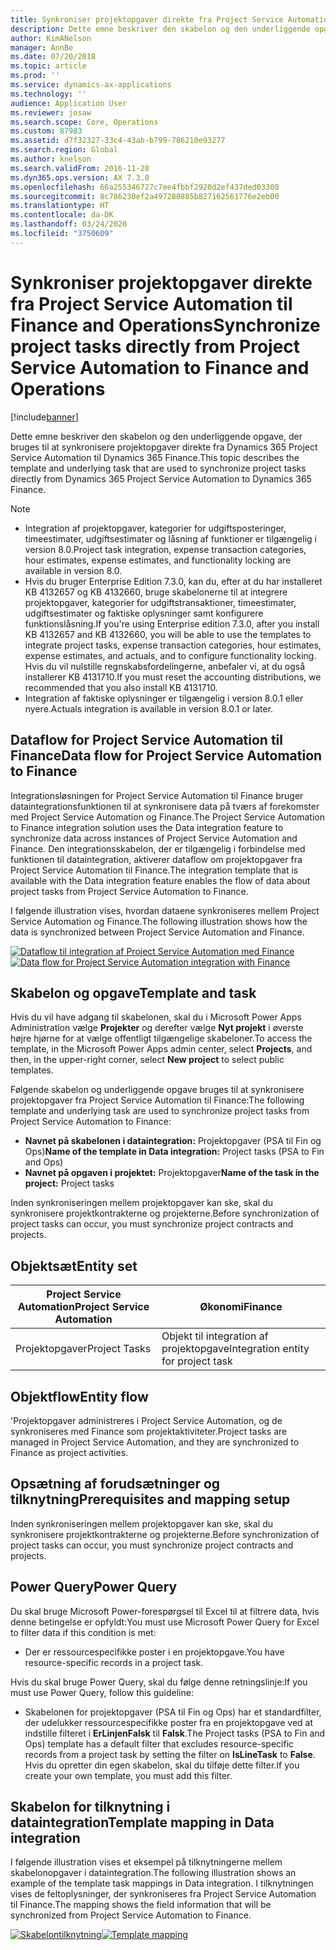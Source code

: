 ```yaml
---
title: Synkroniser projektopgaver direkte fra Project Service Automation til Finance and Operations
description: Dette emne beskriver den skabelon og den underliggende opgave, der bruges til at synkronisere projektopgaver direkte fra Microsoft Dynamics 365 Project Service Automation til Dynamics 365 Finance.
author: KimANelson
manager: AnnBe
ms.date: 07/20/2018
ms.topic: article
ms.prod: ''
ms.service: dynamics-ax-applications
ms.technology: ''
audience: Application User
ms.reviewer: josaw
ms.search.scope: Core, Operations
ms.custom: 87983
ms.assetid: d7f32327-33c4-43ab-b799-786210e93277
ms.search.region: Global
ms.author: knelson
ms.search.validFrom: 2016-11-28
ms.dyn365.ops.version: AX 7.3.0
ms.openlocfilehash: 66a255346727c7ee4fbbf2920d2ef437ded03308
ms.sourcegitcommit: 8c786230ef2a497280885b827162561776e2eb00
ms.translationtype: HT
ms.contentlocale: da-DK
ms.lasthandoff: 03/24/2020
ms.locfileid: "3750609"
---
```

# <a name="synchronize-project-tasks-directly-from-project-service-automation-to-finance-and-operations"></a><span data-ttu-id="4c07a-103">Synkroniser projektopgaver direkte fra Project Service Automation til Finance and Operations</span><span class="sxs-lookup"><span data-stu-id="4c07a-103">Synchronize project tasks directly from Project Service Automation to Finance and Operations</span></span>

[!include[banner](../includes/banner.md)]

<span data-ttu-id="4c07a-104">Dette emne beskriver den skabelon og den underliggende opgave, der bruges til at synkronisere projektopgaver direkte fra Dynamics 365 Project Service Automation til Dynamics 365 Finance.</span><span class="sxs-lookup"><span data-stu-id="4c07a-104">This topic describes the template and underlying task that are used to synchronize project tasks directly from Dynamics 365 Project Service Automation to Dynamics 365 Finance.</span></span>

> [!NOTE]
> - <span data-ttu-id="4c07a-105">Integration af projektopgaver, kategorier for udgiftsposteringer, timeestimater, udgiftsestimater og låsning af funktioner er tilgængelig i version 8.0.</span><span class="sxs-lookup"><span data-stu-id="4c07a-105">Project task integration, expense transaction categories, hour estimates, expense estimates, and functionality locking are available in version 8.0.</span></span>
> - <span data-ttu-id="4c07a-106">Hvis du bruger Enterprise Edition 7.3.0, kan du, efter at du har installeret KB 4132657 og KB 4132660, bruge skabelonerne til at integrere projektopgaver, kategorier for udgiftstransaktioner, timeestimater, udgiftsestimater og faktiske oplysninger samt konfigurere funktionslåsning.</span><span class="sxs-lookup"><span data-stu-id="4c07a-106">If you're using Enterprise edition 7.3.0, after you install KB 4132657 and KB 4132660, you will be able to use the templates to integrate project tasks, expense transaction categories, hour estimates, expense estimates, and actuals, and to configure functionality locking.</span></span> <span data-ttu-id="4c07a-107">Hvis du vil nulstille regnskabsfordelingerne, anbefaler vi, at du også installerer KB 4131710.</span><span class="sxs-lookup"><span data-stu-id="4c07a-107">If you must reset the accounting distributions, we recommended that you also install KB 4131710.</span></span>
> - <span data-ttu-id="4c07a-108">Integration af faktiske oplysninger er tilgængelig i version 8.0.1 eller nyere.</span><span class="sxs-lookup"><span data-stu-id="4c07a-108">Actuals integration is available in version 8.0.1 or later.</span></span>

## <a name="data-flow-for-project-service-automation-to-finance"></a><span data-ttu-id="4c07a-109">Dataflow for Project Service Automation til Finance</span><span class="sxs-lookup"><span data-stu-id="4c07a-109">Data flow for Project Service Automation to Finance</span></span>

<span data-ttu-id="4c07a-110">Integrationsløsningen for Project Service Automation til Finance bruger dataintegrationsfunktionen til at synkronisere data på tværs af forekomster med Project Service Automation og Finance.</span><span class="sxs-lookup"><span data-stu-id="4c07a-110">The Project Service Automation to Finance integration solution uses the Data integration feature to synchronize data across instances of Project Service Automation and Finance.</span></span> <span data-ttu-id="4c07a-111">Den integrationsskabelon, der er tilgængelig i forbindelse med funktionen til dataintegration, aktiverer dataflow om projektopgaver fra Project Service Automation til Finance.</span><span class="sxs-lookup"><span data-stu-id="4c07a-111">The integration template that is available with the Data integration feature enables the flow of data about project tasks from Project Service Automation to Finance.</span></span>

<span data-ttu-id="4c07a-112">I følgende illustration vises, hvordan dataene synkroniseres mellem Project Service Automation og Finance.</span><span class="sxs-lookup"><span data-stu-id="4c07a-112">The following illustration shows how the data is synchronized between Project Service Automation and Finance.</span></span>

<span data-ttu-id="4c07a-113">[![Dataflow til integration af Project Service Automation med Finance](./media/ProjectTasksFlow.png)](./media/ProjectTasksFlow.png)</span><span class="sxs-lookup"><span data-stu-id="4c07a-113">[![Data flow for Project Service Automation integration with Finance](./media/ProjectTasksFlow.png)](./media/ProjectTasksFlow.png)</span></span>

## <a name="template-and-task"></a><span data-ttu-id="4c07a-114">Skabelon og opgave</span><span class="sxs-lookup"><span data-stu-id="4c07a-114">Template and task</span></span>

<span data-ttu-id="4c07a-115">Hvis du vil have adgang til skabelonen, skal du i Microsoft Power Apps Administration vælge **Projekter** og derefter vælge **Nyt projekt** i øverste højre hjørne for at vælge offentligt tilgængelige skabeloner.</span><span class="sxs-lookup"><span data-stu-id="4c07a-115">To access the template, in the Microsoft Power Apps admin center, select **Projects**, and then, in the upper-right corner, select **New project** to select public templates.</span></span>

<span data-ttu-id="4c07a-116">Følgende skabelon og underliggende opgave bruges til at synkronisere projektopgaver fra Project Service Automation til Finance:</span><span class="sxs-lookup"><span data-stu-id="4c07a-116">The following template and underlying task are used to synchronize project tasks from Project Service Automation to Finance:</span></span>

- <span data-ttu-id="4c07a-117">**Navnet på skabelonen i dataintegration:** Projektopgaver (PSA til Fin og Ops)</span><span class="sxs-lookup"><span data-stu-id="4c07a-117">**Name of the template in Data integration:** Project tasks (PSA to Fin and Ops)</span></span>
- <span data-ttu-id="4c07a-118">**Navnet på opgaven i projektet:** Projektopgaver</span><span class="sxs-lookup"><span data-stu-id="4c07a-118">**Name of the task in the project:** Project tasks</span></span>

<span data-ttu-id="4c07a-119">Inden synkroniseringen mellem projektopgaver kan ske, skal du synkronisere projektkontrakterne og projekterne.</span><span class="sxs-lookup"><span data-stu-id="4c07a-119">Before synchronization of project tasks can occur, you must synchronize project contracts and projects.</span></span>

## <a name="entity-set"></a><span data-ttu-id="4c07a-120">Objektsæt</span><span class="sxs-lookup"><span data-stu-id="4c07a-120">Entity set</span></span>

| <span data-ttu-id="4c07a-121">Project Service Automation</span><span class="sxs-lookup"><span data-stu-id="4c07a-121">Project Service Automation</span></span> | <span data-ttu-id="4c07a-122">Økonomi</span><span class="sxs-lookup"><span data-stu-id="4c07a-122">Finance</span></span>                             |
|----------------------------|-------------------------------------|
| <span data-ttu-id="4c07a-123">Projektopgaver</span><span class="sxs-lookup"><span data-stu-id="4c07a-123">Project Tasks</span></span>              | <span data-ttu-id="4c07a-124">Objekt til integration af projektopgave</span><span class="sxs-lookup"><span data-stu-id="4c07a-124">Integration entity for project task</span></span> |

## <a name="entity-flow"></a><span data-ttu-id="4c07a-125">Objektflow</span><span class="sxs-lookup"><span data-stu-id="4c07a-125">Entity flow</span></span>

<span data-ttu-id="4c07a-126">'Projektopgaver administreres i Project Service Automation, og de synkroniseres med Finance som projektaktiviteter.</span><span class="sxs-lookup"><span data-stu-id="4c07a-126">Project tasks are managed in Project Service Automation, and they are synchronized to Finance as project activities.</span></span>

## <a name="prerequisites-and-mapping-setup"></a><span data-ttu-id="4c07a-127">Opsætning af forudsætninger og tilknytning</span><span class="sxs-lookup"><span data-stu-id="4c07a-127">Prerequisites and mapping setup</span></span>

<span data-ttu-id="4c07a-128">Inden synkroniseringen mellem projektopgaver kan ske, skal du synkronisere projektkontrakterne og projekterne.</span><span class="sxs-lookup"><span data-stu-id="4c07a-128">Before synchronization of project tasks can occur, you must synchronize project contracts and projects.</span></span>

## <a name="power-query"></a><span data-ttu-id="4c07a-129">Power Query</span><span class="sxs-lookup"><span data-stu-id="4c07a-129">Power Query</span></span>

<span data-ttu-id="4c07a-130">Du skal bruge Microsoft Power-forespørgsel til Excel til at filtrere data, hvis denne betingelse er opfyldt:</span><span class="sxs-lookup"><span data-stu-id="4c07a-130">You must use Microsoft Power Query for Excel to filter data if this condition is met:</span></span>

- <span data-ttu-id="4c07a-131">Der er ressourcespecifikke poster i en projektopgave.</span><span class="sxs-lookup"><span data-stu-id="4c07a-131">You have resource-specific records in a project task.</span></span>

<span data-ttu-id="4c07a-132">Hvis du skal bruge Power Query, skal du følge denne retningslinje:</span><span class="sxs-lookup"><span data-stu-id="4c07a-132">If you must use Power Query, follow this guideline:</span></span>

- <span data-ttu-id="4c07a-133">Skabelonen for projektopgaver (PSA til Fin og Ops) har et standardfilter, der udelukker ressourcespecifikke poster fra en projektopgave ved at indstille filteret i **ErLinjenFalsk** til **Falsk**.</span><span class="sxs-lookup"><span data-stu-id="4c07a-133">The Project tasks (PSA to Fin and Ops) template has a default filter that excludes resource-specific records from a project task by setting the filter on **IsLineTask** to **False**.</span></span> <span data-ttu-id="4c07a-134">Hvis du opretter din egen skabelon, skal du tilføje dette filter.</span><span class="sxs-lookup"><span data-stu-id="4c07a-134">If you create your own template, you must add this filter.</span></span>

## <a name="template-mapping-in-data-integration"></a><span data-ttu-id="4c07a-135">Skabelon for tilknytning i dataintegration</span><span class="sxs-lookup"><span data-stu-id="4c07a-135">Template mapping in Data integration</span></span>

<span data-ttu-id="4c07a-136">I følgende illustration vises et eksempel på tilknytningerne mellem skabelonopgaver i dataintegration.</span><span class="sxs-lookup"><span data-stu-id="4c07a-136">The following illustration shows an example of the template task mappings in Data integration.</span></span> <span data-ttu-id="4c07a-137">I tilknytningen vises de feltoplysninger, der synkroniseres fra Project Service Automation til Finance.</span><span class="sxs-lookup"><span data-stu-id="4c07a-137">The mapping shows the field information that will be synchronized from Project Service Automation to Finance.</span></span>

<span data-ttu-id="4c07a-138">[![Skabelontilknytning](./media/ProjectTasksMapping.png)](./media/ProjectTasksMapping.png)</span><span class="sxs-lookup"><span data-stu-id="4c07a-138">[![Template mapping](./media/ProjectTasksMapping.png)](./media/ProjectTasksMapping.png)</span></span>
